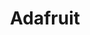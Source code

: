 ---
blog: http://blog.adafruit.com/
facebook: https://facebook.com/adafruitindustries
git: https://github.com/adafruit
instagram: https://instagram.com/adafruit
logohandle: adafruit
sort: adafruit
title: Adafruit
twitter: https://x.com/adafruit
website: https://www.adafruit.com/
youtube: https://youtube.com/adafruit
---